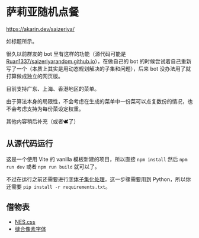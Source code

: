 # 萨莉亚随机点餐

https://akarin.dev/saizeriya/

如标题所示。

很久以前群友的 bot 里有这样的功能（源代码可能是 [Ruan1337/saizeriyarandom.github.io](https://github.com/Ruan1337/saizeriyarandom.github.io)），在做自己的 bot 的时候尝试着自己重新写了一个（本质上其实是用动态规划解决的子集和问题），后来 bot 没办法用了就打算做成独立的网页版。

目前支持广东、上海、香港地区的菜单。

由于算法本身的局限性，不会考虑在生成的菜单中一份菜可以点复数份的情况，也不会考虑支持为每份菜设定权重。

其他内容稍后补充（或者🕊️了）

## 从源代码运行

这是一个使用 Vite 的 vanilla 模板新建的项目，所以直接 `npm install` 然后 `npm run dev` 或者 `npm run build` 就可以了。

不过在运行之前还需要进行[字体子集化处理](https://github.com/TransparentLC/saizeriya/tree/master/src/fusion-pixel-font)，这一步骤需要用到 Python，所以你还需要 `pip install -r requirements.txt`。

## 借物表

* [NES.css](https://nostalgic-css.github.io/NES.css/)
* [缝合像素字体](https://fusion-pixel-font.takwolf.com/)
